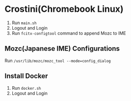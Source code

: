 # Crostini(Chromebook Linux)

1. Run `main.sh`
2. Logout and Login
3. Run `fcitx-configtool` command to append Mozc to IME

## Mozc(Japanese IME) Configurations
Run `/usr/lib/mozc/mozc_tool --mode=config_dialog`

## Install Docker
1. Run `docker.sh`
2. Logout and Login
